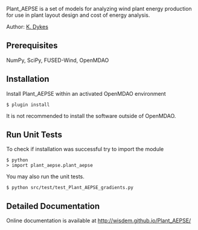 Plant_AEPSE is a set of models for analyzing wind plant energy production for use in plant layout design and cost of energy analysis.

Author: [K. Dykes](mailto:katherine.dykes@nrel.gov)

## Prerequisites

NumPy, SciPy, FUSED-Wind, OpenMDAO

## Installation

Install Plant_AEPSE within an activated OpenMDAO environment

	$ plugin install

It is not recommended to install the software outside of OpenMDAO.

## Run Unit Tests

To check if installation was successful try to import the module

	$ python
	> import plant_aepse.plant_aepse

You may also run the unit tests.

	$ python src/test/test_Plant_AEPSE_gradients.py

## Detailed Documentation

Online documentation is available at <http://wisdem.github.io/Plant_AEPSE/>